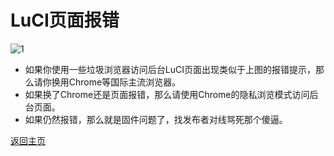 # LuCI页面报错

![1](https://user-images.githubusercontent.com/73426989/153742900-a085dd96-9c39-495c-b08b-e50c7da7fc6f.png)         

* 如果你使用一些垃圾浏览器访问后台LuCI页面出现类似于上图的报错提示，那么请你换用Chrome等国际主流浏览器。           
* 如果换了Chrome还是页面报错，那么请使用Chrome的隐私浏览模式访问后台页面。            
* 如果仍然报错，那么就是固件问题了，找发布者对线骂死那个傻逼。      


[返回主页](../README.md)             

